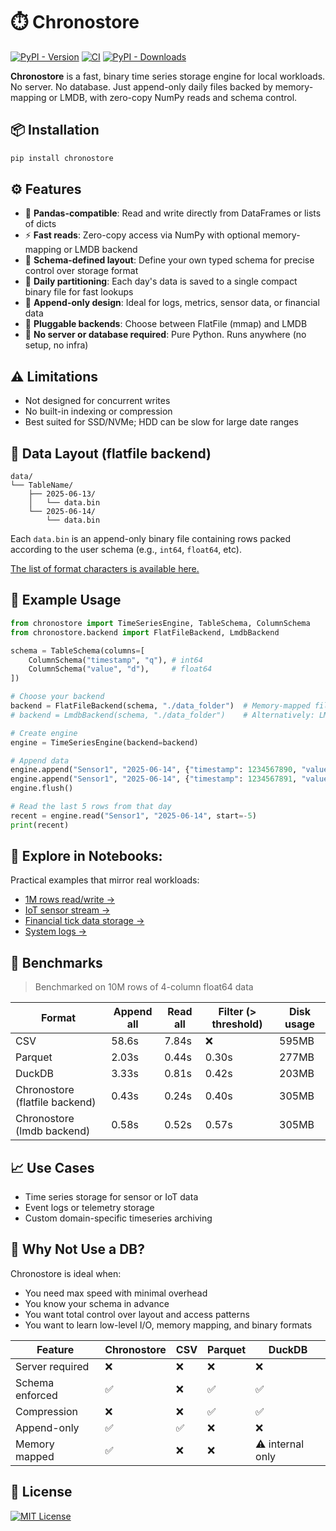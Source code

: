 # ⏱️ Chronostore

[![PyPI - Version](https://img.shields.io/pypi/v/chronostore)](https://pypi.org/project/chronostore/)
[![CI](https://github.com/rundef/chronostore/actions/workflows/ci.yml/badge.svg)](https://github.com/rundef/chronostore/actions/workflows/ci.yml)
[![PyPI - Downloads](https://img.shields.io/pypi/dm/chronostore)](https://pypistats.org/packages/chronostore)

**Chronostore** is a fast, binary time series storage engine for local workloads.
No server. No database. Just append-only daily files backed by memory-mapping or LMDB, with zero-copy NumPy reads and schema control.

## 📦 Installation

```bash
pip install chronostore
```

## ⚙️ Features

- 🔌 **Pandas-compatible**: Read and write directly from DataFrames or lists of dicts
- ⚡ **Fast reads**: Zero-copy access via NumPy with optional memory-mapping or LMDB backend
- 🧠 **Schema-defined layout**: Define your own typed schema for precise control over storage format
- 📅 **Daily partitioning**: Each day's data is saved to a single compact binary file for fast lookups
- 🔄 **Append-only design**: Ideal for logs, metrics, sensor data, or financial data
- 🧱 **Pluggable backends**: Choose between FlatFile (mmap) and LMDB
- 🚫 **No server or database required**: Pure Python. Runs anywhere (no setup, no infra)

## ⚠️ Limitations

- Not designed for concurrent writes
- No built-in indexing or compression
- Best suited for SSD/NVMe; HDD can be slow for large date ranges

## 📂 Data Layout (flatfile backend)

```
data/
└── TableName/
    ├── 2025-06-13/
    │   └── data.bin
    └── 2025-06-14/
        └── data.bin
```

Each `data.bin` is an append-only binary file containing rows packed according to the user schema (e.g., `int64`, `float64`, etc).

[The list of format characters is available here.](https://docs.python.org/3/library/struct.html#format-characters)

## 🧪 Example Usage

```python
from chronostore import TimeSeriesEngine, TableSchema, ColumnSchema
from chronostore.backend import FlatFileBackend, LmdbBackend

schema = TableSchema(columns=[
    ColumnSchema("timestamp", "q"), # int64
    ColumnSchema("value", "d"),     # float64
])

# Choose your backend
backend = FlatFileBackend(schema, "./data_folder")  # Memory-mapped files
# backend = LmdbBackend(schema, "./data_folder")    # Alternatively: LMDB-backed

# Create engine
engine = TimeSeriesEngine(backend=backend)

# Append data
engine.append("Sensor1", "2025-06-14", {"timestamp": 1234567890, "value": 42.0})
engine.append("Sensor1", "2025-06-14", {"timestamp": 1234567891, "value": 43.0})
engine.flush()

# Read the last 5 rows from that day
recent = engine.read("Sensor1", "2025-06-14", start=-5)
print(recent)
```

## 📓 Explore in Notebooks:

Practical examples that mirror real workloads:

- [1M rows read/write →](notebooks/1_million_rows.ipynb)
- [IoT sensor stream →](notebooks/iot_sensor.ipynb)
- [Financial tick data storage →](notebooks/financial_tick_data.ipynb)
- [System logs →](notebooks/logs_events.ipynb)

## 🚀 Benchmarks

> Benchmarked on 10M rows of 4-column float64 data

| Format                         | Append all | Read all | Filter (> threshold) | Disk usage  |
|--------------------------------|------------|----------|----------------------| ----------- |
| CSV                            | 58.6s      | 7.84s    | ❌                    | 595MB       |
| Parquet                        | 2.03s      | 0.44s    | 0.30s                | 277MB       |
| DuckDB                         | 3.33s      | 0.81s    | 0.42s                | 203MB       |
| Chronostore (flatfile backend) | 0.43s      | 0.24s    | 0.40s                | 305MB       |
| Chronostore (lmdb backend)     | 0.58s      | 0.52s    | 0.57s                | 305MB       |

## 📈 Use Cases

- Time series storage for sensor or IoT data
- Event logs or telemetry storage
- Custom domain-specific timeseries archiving

## 🧠 Why Not Use a DB?

Chronostore is ideal when:

- You need max speed with minimal overhead
- You know your schema in advance
- You want total control over layout and access patterns
- You want to learn low-level I/O, memory mapping, and binary formats

| Feature         | Chronostore | CSV | Parquet    | DuckDB     |
| --------------- | ----------- | --- | ---------- | ---------- |
| Server required | ❌          | ❌  | ❌         | ❌         |
| Schema enforced | ✅          | ❌  | ✅         | ✅         |
| Compression     | ❌          | ❌  | ✅         | ✅         |
| Append-only     | ✅          | ✅  | ❌         | ❌         |
| Memory mapped   | ✅          | ❌  | ❌         | ⚠️ internal only |

## 📜 License

[![MIT License](https://img.shields.io/badge/license-MIT-green)](LICENSE)

